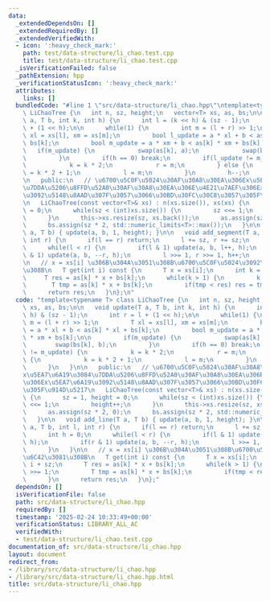 ```yaml
---
data:
  _extendedDependsOn: []
  _extendedRequiredBy: []
  _extendedVerifiedWith:
  - icon: ':heavy_check_mark:'
    path: test/data-structure/li_chao.test.cpp
    title: test/data-structure/li_chao.test.cpp
  _isVerificationFailed: false
  _pathExtension: hpp
  _verificationStatusIcon: ':heavy_check_mark:'
  attributes:
    links: []
  bundledCode: "#line 1 \"src/data-structure/li_chao.hpp\"\ntemplate<typename T> class\
    \ LiChaoTree {\n   int n, sz, height;\n   vector<T> xs, as, bs;\n\n   void update(T\
    \ a, T b, int k, int h) {\n      int l = (k << h) & (sz - 1);\n      int r = l\
    \ + (1 << h);\n\n      while(1) {\n         int m = (l + r) >> 1;\n         T\
    \ xl = xs[l], xm = xs[m];\n         bool l_update = a * xl + b < as[k] * xl +\
    \ bs[k];\n         bool m_update = a * xm + b < as[k] * xm + bs[k];\n\n      \
    \   if(m_update) {\n            swap(as[k], a);\n            swap(bs[k], b);\n\
    \         }\n         if(h == 0) break;\n         if(l_update != m_update) {\n\
    \            k = k * 2;\n            r = m;\n         } else {\n            k\
    \ = k * 2 + 1;\n            l = m;\n         }\n         h--;\n      }\n   }\n\
    \n   public:\n   // \u6700\u5C0F\u5024\u30AF\u30A8\u30EA\u306Ex\u5EA7\u6A19\u3084\
    \u7DDA\u5206\u8FFD\u52A0\u30AF\u30A8\u30EA\u306E\u4E21\u7AEF\u306Ex\u5EA7\u6A19\
    \u3092\u5148\u8AAD\u307F\u3057\u3066\u30BD\u30FC\u30C8\u3057\u305F\u914D\u5217\
    \n   LiChaoTree(const vector<T>& xs) : n(xs.size()), xs(xs) {\n      sz = 1, height\
    \ = 0;\n      while(sz < (int)xs.size()) {\n         sz <<= 1;\n         height++;\n\
    \      }\n      this->xs.resize(sz, xs.back());\n      as.assign(sz * 2, 0);\n\
    \      bs.assign(sz * 2, std::numeric_limits<T>::max());\n   }\n\n   void add_line(T\
    \ a, T b) { update(a, b, 1, height); }\n\n   void add_segment(T a, T b, int l,\
    \ int r) {\n      if(l == r) return;\n      l += sz, r += sz;\n      int h = 0;\n\
    \      while(l < r) {\n         if(l & 1) update(a, b, l++, h);\n         if(r\
    \ & 1) update(a, b, --r, h);\n         l >>= 1, r >>= 1, h++;\n      }\n   }\n\
    \n   // x = xs[i] \u306B\u304A\u3051\u308B\u6700\u5C0F\u5024\u3092\u6C42\u3081\
    \u308B\n   T get(int i) const {\n      T x = xs[i];\n      int k = i + sz;\n \
    \     T res = as[k] * x + bs[k];\n      while(k > 1) {\n         k >>= 1;\n  \
    \       T tmp = as[k] * x + bs[k];\n         if(tmp < res) res = tmp;\n      }\n\
    \      return res;\n   }\n};\n"
  code: "template<typename T> class LiChaoTree {\n   int n, sz, height;\n   vector<T>\
    \ xs, as, bs;\n\n   void update(T a, T b, int k, int h) {\n      int l = (k <<\
    \ h) & (sz - 1);\n      int r = l + (1 << h);\n\n      while(1) {\n         int\
    \ m = (l + r) >> 1;\n         T xl = xs[l], xm = xs[m];\n         bool l_update\
    \ = a * xl + b < as[k] * xl + bs[k];\n         bool m_update = a * xm + b < as[k]\
    \ * xm + bs[k];\n\n         if(m_update) {\n            swap(as[k], a);\n    \
    \        swap(bs[k], b);\n         }\n         if(h == 0) break;\n         if(l_update\
    \ != m_update) {\n            k = k * 2;\n            r = m;\n         } else\
    \ {\n            k = k * 2 + 1;\n            l = m;\n         }\n         h--;\n\
    \      }\n   }\n\n   public:\n   // \u6700\u5C0F\u5024\u30AF\u30A8\u30EA\u306E\
    x\u5EA7\u6A19\u3084\u7DDA\u5206\u8FFD\u52A0\u30AF\u30A8\u30EA\u306E\u4E21\u7AEF\
    \u306Ex\u5EA7\u6A19\u3092\u5148\u8AAD\u307F\u3057\u3066\u30BD\u30FC\u30C8\u3057\
    \u305F\u914D\u5217\n   LiChaoTree(const vector<T>& xs) : n(xs.size()), xs(xs)\
    \ {\n      sz = 1, height = 0;\n      while(sz < (int)xs.size()) {\n         sz\
    \ <<= 1;\n         height++;\n      }\n      this->xs.resize(sz, xs.back());\n\
    \      as.assign(sz * 2, 0);\n      bs.assign(sz * 2, std::numeric_limits<T>::max());\n\
    \   }\n\n   void add_line(T a, T b) { update(a, b, 1, height); }\n\n   void add_segment(T\
    \ a, T b, int l, int r) {\n      if(l == r) return;\n      l += sz, r += sz;\n\
    \      int h = 0;\n      while(l < r) {\n         if(l & 1) update(a, b, l++,\
    \ h);\n         if(r & 1) update(a, b, --r, h);\n         l >>= 1, r >>= 1, h++;\n\
    \      }\n   }\n\n   // x = xs[i] \u306B\u304A\u3051\u308B\u6700\u5C0F\u5024\u3092\
    \u6C42\u3081\u308B\n   T get(int i) const {\n      T x = xs[i];\n      int k =\
    \ i + sz;\n      T res = as[k] * x + bs[k];\n      while(k > 1) {\n         k\
    \ >>= 1;\n         T tmp = as[k] * x + bs[k];\n         if(tmp < res) res = tmp;\n\
    \      }\n      return res;\n   }\n};"
  dependsOn: []
  isVerificationFile: false
  path: src/data-structure/li_chao.hpp
  requiredBy: []
  timestamp: '2025-02-24 10:33:49+00:00'
  verificationStatus: LIBRARY_ALL_AC
  verifiedWith:
  - test/data-structure/li_chao.test.cpp
documentation_of: src/data-structure/li_chao.hpp
layout: document
redirect_from:
- /library/src/data-structure/li_chao.hpp
- /library/src/data-structure/li_chao.hpp.html
title: src/data-structure/li_chao.hpp
---
```

